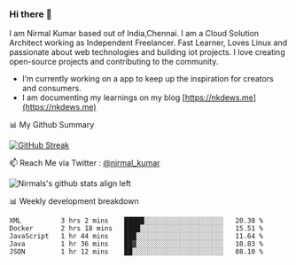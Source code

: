 ### Hi there 👋

 I am Nirmal Kumar based out of India,Chennai. I am a Cloud Solution Architect working as Independent Freelancer. Fast Learner, Loves Linux and passionate about web technologies and building iot projects. I love creating open-source projects and contributing to the community.

- I’m currently working on a app to keep up the inspiration for creators and consumers.
- I am documenting my learnings on my blog [https://nkdews.me](https://nkdews.me)


📊 My Github Summary

[![GitHub Streak](https://github-readme-streak-stats.herokuapp.com?user=nk-gears&theme=dark&hide_border=true&date_format=M%20j%5B%2C%20Y%5D)](https://git.io/streak-stats)


📫 Reach Me via  Twitter : [@nirmal_kumar](https://twitter.com/nirmal_kumar)

![Nirmals's github stats align left](https://github-readme-stats.vercel.app/api?username=nk-gears&show_icons=true)


📊 Weekly development breakdown

<!--START_SECTION:waka-->
```text
XML          3 hrs 2 mins    █████░░░░░░░░░░░░░░░░░░░░   20.38 % 
Docker       2 hrs 18 mins   ████░░░░░░░░░░░░░░░░░░░░░   15.51 % 
JavaScript   1 hr 44 mins    ███░░░░░░░░░░░░░░░░░░░░░░   11.64 % 
Java         1 hr 36 mins    ██▓░░░░░░░░░░░░░░░░░░░░░░   10.83 % 
JSON         1 hr 12 mins    ██░░░░░░░░░░░░░░░░░░░░░░░   08.10 % 
```
<!--END_SECTION:waka-->


